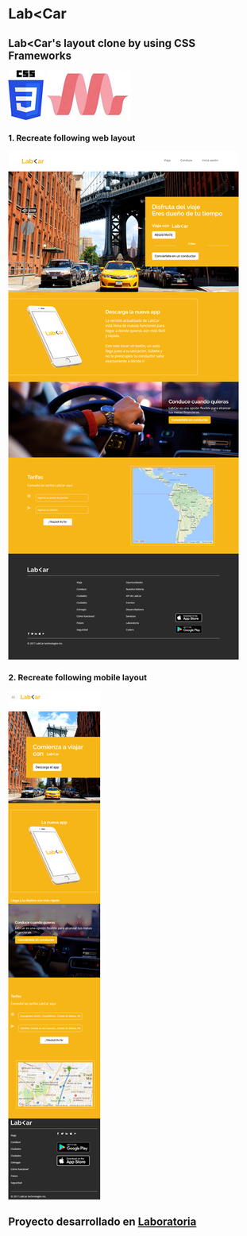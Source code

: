 # Lab<Car
## Lab<Car's layout clone by using CSS Frameworks

![CSS](assets/images/Readme/css.jpg)
![Materialize](assets/images/Readme/materialize.jpg)

### 1. Recreate following web layout

![CSS](assets/images/Readme/desktop.png)

### 2. Recreate following mobile layout

![CSS](assets/images/Readme/v-movil.png)

## Proyecto desarrollado en [Laboratoria](http://laboratoria.la)
